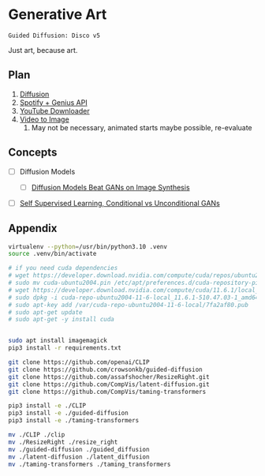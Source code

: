 # Generative Art

 `Guided Diffusion: Disco v5`

Just art, because art.

## Plan

1. [Diffusion](docs/disco_diffusion_v5.ipynb)
2. [Spotify + Genius API](https://medium.com/swlh/how-to-leverage-spotify-api-genius-lyrics-for-data-science-tasks-in-python-c36cdfb55cf)
3. [YouTube Downloader](https://www.geeksforgeeks.org/pytube-python-library-download-youtube-videos/)
4. [Video to Image](https://stackoverflow.com/questions/33311153/python-extracting-and-saving-video-frames)
   1. May not be necessary, animated starts maybe possible, re-evaluate


## Concepts

- [ ] Diffusion Models
  - [ ] [Diffusion Models Beat GANs on Image Synthesis](https://arxiv.org/abs/2105.05233)
- [ ] [Self Supervised Learning, Conditional vs Unconditional GANs](https://towardsdatascience.com/self-supervised-gans-2aec1eadaccd)


## Appendix


```bash
virtualenv --python=/usr/bin/python3.10 .venv
source .venv/bin/activate

# if you need cuda dependencies
# wget https://developer.download.nvidia.com/compute/cuda/repos/ubuntu2004/x86_64/cuda-ubuntu2004.pin
# sudo mv cuda-ubuntu2004.pin /etc/apt/preferences.d/cuda-repository-pin-600
# wget https://developer.download.nvidia.com/compute/cuda/11.6.1/local_installers/cuda-repo-ubuntu2004-11-6-local_11.6.1-510.47.03-1_amd64.deb
# sudo dpkg -i cuda-repo-ubuntu2004-11-6-local_11.6.1-510.47.03-1_amd64.deb
# sudo apt-key add /var/cuda-repo-ubuntu2004-11-6-local/7fa2af80.pub
# sudo apt-get update
# sudo apt-get -y install cuda


sudo apt install imagemagick
pip3 install -r requirements.txt

git clone https://github.com/openai/CLIP
git clone https://github.com/crowsonkb/guided-diffusion
git clone https://github.com/assafshocher/ResizeRight.git
git clone https://github.com/CompVis/latent-diffusion.git
git clone https://github.com/CompVis/taming-transformers

pip3 install -e ./CLIP
pip3 install -e ./guided-diffusion
pip3 install -e ./taming-transformers

mv ./CLIP ./clip
mv ./ResizeRight ./resize_right
mv ./guided-diffusion ./guided_diffusion
mv ./latent-diffusion ./latent_diffusion
mv ./taming-transformers ./taming_transformers
```